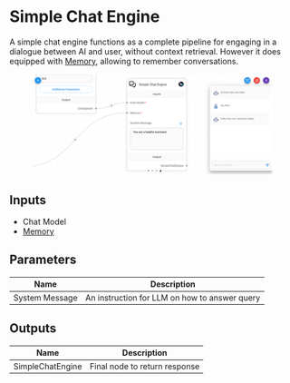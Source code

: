 # Simple Chat Engine

A simple chat engine functions as a complete pipeline for engaging in a dialogue between AI and user, without context retrieval. However it does equipped with [Memory](../../langchain/memory/), allowing to remember conversations.

<figure><img src="../../../.gitbook/assets/image (2) (1).png" alt=""><figcaption></figcaption></figure>

## Inputs

* Chat Model
* [Memory](../../langchain/memory/)

## Parameters

| Name           | Description                                   |
| -------------- | --------------------------------------------- |
| System Message | An instruction for LLM on how to answer query |

## Outputs

| Name             | Description                   |
| ---------------- | ----------------------------- |
| SimpleChatEngine | Final node to return response |
